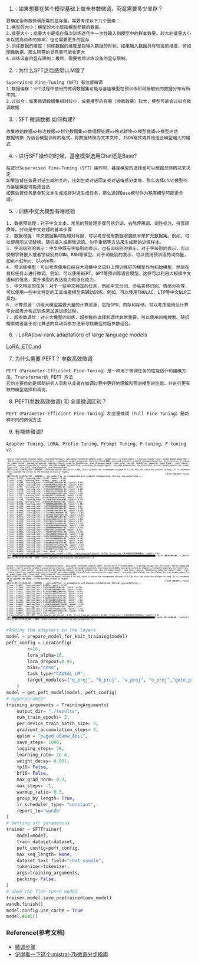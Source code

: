 1. 💡如果想要在某个模型基础上做全参数微调，究竟需要多少显存？

```text
要确定全参数微调所需的显存量，需要考虑以下几个因素：
1.模型的大小：模型的大小是指模型参数的数量。
2.批量大小：批量大小是指在每次训练迭代中一次性输入到模型中的样本数量。较大的批量大小可以提高训练的效率，但也需要更多的显存
3.训练数据的维度：训练数据的维度是指输入数据的形状。如果输入数据具有较高的维度，例如图像数据，那么所需的显存量可能会更大
4.训练设备的显存限制：最后，需要考虑训练设备的显存限制。
```

2. 💡为什么SFT之后感觉LLM傻了

```text
Supervised Fine-Tuning（SFT）有监督微调
1.数据偏移：SFT过程中使用的微调数据集可能与基座模型在预训练阶段接触到的数据分布有所不同。
2.过拟合：如果微调数据集相对较小，或者模型的容量（参数数量）较大，模型可能会过拟合微调数据
```

3. 💡SFT 微调数据 如何构建?

```text
收集原始数据=>标注数据=>划分数据集=>数据预处理=>格式转换=>模型微调=>模型评估
数据转换:为适合模型训练的格式。将数据转换为文本文件、JSON格式或其他适合模型输入的格式
```

4. 💡进行SFT操作的时候，基座模型选用Chat还是Base?

```text
在进行Supervised Fine-Tuning（SFT）操作时，基座模型的选择也可以根据具体情况来决定
如果监督任务是对话生成相关的，比如生成对话回复或对话情感分类等，那么选择Chat模型作为基座模型可能更合适
如果监督任务是单轮文本生成或非对话生成任务，那么选择Base模型作为基座模型可能更合适。
```

5. 💡训练中文大模型有啥经验

```text
1. 数据预处理：对于中文文本，常见的预处理步骤包括分词、去除停用词、词性标注、拼音转换等。分词是中文处理的基本步骤
2. 数据增强：中文数据集可能相对有限，可以考虑使用数据增强技术来扩充数据集。例如，可以使用同义词替换、随机插入或删除词语、句子重组等方法来生成新的训练样本。
3. 字词级别的表示：中文中既有字级别的表示，也有词级别的表示。对于字级别的表示，可以使用字符嵌入或者字级别的CNN、RNN等模型。对于词级别的表示，可以使用预训练的词向量，如Word2Vec、GloVe等。
4. 预训练模型：可以考虑使用已经在大规模中文语料上预训练好的模型作为初始模型，然后在目标任务上进行微调。例如，可以使用BERT、GPT等预训练语言模型。这样可以利用大规模中文语料的信息，提升模型的表达能力和泛化能力。
5. 中文特定的任务：对于一些中文特定的任务，例如中文分词、命名实体识别、情感分析等，可以使用一些中文特定的工具或者模型来辅助训练。例如，可以使用THULAC、LTP等中文NLP工具包。
6. 计算资源：训练大模型需要大量的计算资源，包括GPU、内存和存储。可以考虑使用云计算平台或者分布式训练来加速训练过程。
7. 超参数调优：对于大模型的训练，超参数的选择和调优非常重要。可以使用网格搜索、随机搜索或者基于优化算法的自动调参方法来寻找最佳的超参数组合。
```

6. 💡LoRA(low-rank adaptation)  of large language models

[LoRA..ETC.md](..%2Flangchain%2FLoRA..ETC.md)

7. 为什么需要 PEFT？ 参数高效微调

```text
PEFT（Parameter-Efficient Fine-Tuning）是一种用于微调任务的性能估计和建模方法。Transformer的 PEFT 方法
它的主要目的是帮助研究人员和从业者在微调过程中更好地理解和预测模型的性能，并进行更有效的模型选择和调优。

```

8. PEFT(参数高效微调) 和 全量微调区别？

```text
PEFT（Parameter-Efficient Fine-Tuning）和全量微调（Full Fine-Tuning）是两种不同的微调方法
```

9. 有哪些微调?

```text
Adapter Tuning、LORA、Prefix-Tuning、Prompt Tuning、P-tuning、P-tuning v2
```

![img_8.png](..%2Fusing_files%2Fimg%2Flora%2Fimg_8.png)

![img_9.png](..%2Fusing_files%2Fimg%2Flora%2Fimg_9.png)


```python
#Adding the adapters in the layers
model = prepare_model_for_kbit_training(model)
peft_config = LoraConfig(
        r=16,
        lora_alpha=16,
        lora_dropout=0.05,
        bias="none",
        task_type="CAUSAL_LM",
        target_modules=["q_proj", "k_proj", "v_proj", "o_proj","gate_proj"]
    )
model = get_peft_model(model, peft_config)
# Hyperparamter
training_arguments = TrainingArguments(
    output_dir= "./results",
    num_train_epochs= 2,
    per_device_train_batch_size= 8,
    gradient_accumulation_steps= 2,
    optim = "paged_adamw_8bit",
    save_steps= 1000,
    logging_steps= 30,
    learning_rate= 2e-4,
    weight_decay= 0.001,
    fp16= False,
    bf16= False,
    max_grad_norm= 0.3,
    max_steps= -1,
    warmup_ratio= 0.3,
    group_by_length= True,
    lr_scheduler_type= "constant",
    report_to="wandb"
)
# Setting sft parameters
trainer = SFTTrainer(
    model=model,
    train_dataset=dataset,
    peft_config=peft_config,
    max_seq_length= None,
    dataset_text_field="chat_sample",
    tokenizer=tokenizer,
    args=training_arguments,
    packing= False,
)
# Save the fine-tuned model
trainer.model.save_pretrained(new_model)
wandb.finish()
model.config.use_cache = True
model.eval()
```

### Reference(参考文档)

* [微调步骤](https://github.com/liguodongiot/llm-action)
* [记得看一下这个:mistral-7b微调分步指南](https://gathnex.medium.com/mistral-7b-fine-tuning-a-step-by-step-guide-52122cdbeca8)

